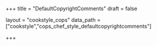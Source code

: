 +++
title = "DefaultCopyrightComments"
draft = false

layout = "cookstyle_cops"
data_path = ["cookstyle","cops_chef_style_defaultcopyrightcomments"]

+++

<!-- The content of this page is automatically generated from the
cops_chef_style_defaultcopyrightcomments.yml file in github.com/chef/cookstyle/blob/master/docs-chef-io/data/cookstyle/. -->
